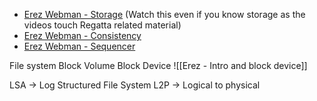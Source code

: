 
- [Erez Webman - Storage](https://drive.google.com/drive/u/0/folders/1_eb0M7Y_xXKfNtyqiV6ZYmFM_OXIv86z "https://drive.google.com/drive/u/0/folders/1_eb0M7Y_xXKfNtyqiV6ZYmFM_OXIv86z") (Watch this even if you know storage as the videos touch Regatta related material)
- [Erez Webman - Consistency](https://drive.google.com/drive/u/0/folders/19CbACTV4c2beowEvOGm0z8gwj8oCnfmh "https://drive.google.com/drive/u/0/folders/19CbACTV4c2beowEvOGm0z8gwj8oCnfmh")
- [Erez Webman - Sequencer](https://drive.google.com/drive/u/0/folders/17u-KfgpocmwqTtd5oHmVvLR_5tVympN2 "https://drive.google.com/drive/u/0/folders/17u-KfgpocmwqTtd5oHmVvLR_5tVympN2")


File system
Block Volume
Block Device
![[Erez - Intro and block device]]

LSA -> Log Structured File System
L2P -> Logical to physical

